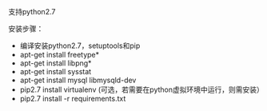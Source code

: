 支持python2.7

安装步骤：
- 编译安装python2.7，setuptools和pip
- apt-get install freetype*
- apt-get install libpng*
- apt-get install sysstat
- apt-get install mysql libmysqld-dev
- pip2.7 install virtualenv (可选，若需要在python虚拟环境中运行，则需安装）
- pip2.7 install -r requirements.txt
